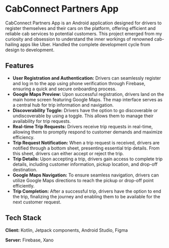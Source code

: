 
# CabConnect Partners App

CabConnect Partners App is an Android application designed for drivers to register themselves and their cars on the platform, offering efficient and reliable cab services to potential customers. This project emerged from my curiosity and obsession to understand the inner workings of renowned cab-hailing apps like Uber. Handled the complete development cycle from design to development.


## Features

- **User Registration and Authentication:** Drivers can seamlessly register and log in to the app using phone verification through Firebase, ensuring a quick and secure onboarding process.
-  **Google Maps Preview:** Upon successful registration, drivers land on the main home screen featuring Google Maps. The map interface serves as a central hub for trip information and navigation.
- **Discoverability Toggle:** Drivers have the option to go discoverable or undiscoverable by using a toggle. This allows them to manage their availability for trip requests.
- **Real-time Trip Requests:** Drivers receive trip requests in real-time, allowing them to promptly respond to customer demands and maximize efficiency.
- **Trip Request Notification:** When a trip request is received, drivers are notified through a bottom sheet, presenting essential trip details. From this sheet, drivers can either accept or reject the trip.
- **Trip Details:** Upon accepting a trip, drivers gain access to complete trip details, including customer information, pickup location, and drop-off destination.
- **Google Maps Navigation:** To ensure seamless navigation, drivers can utilize Google Maps directions to reach the pickup or drop-off point efficiently.
- **Trip Completion:** After a successful trip, drivers have the option to end the trip, finalizing the journey and enabling them to be available for the next customer request.



## Tech Stack

**Client:** Kotlin, Jetpack components, Android Studio, Figma

**Server:** Firebase, Xano


